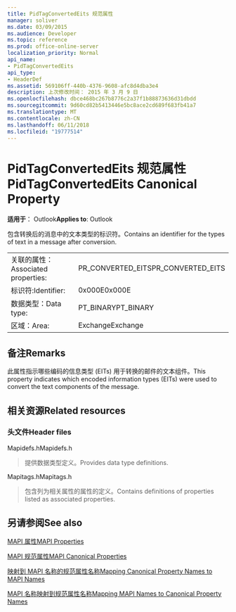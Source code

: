 ```yaml
---
title: PidTagConvertedEits 规范属性
manager: soliver
ms.date: 03/09/2015
ms.audience: Developer
ms.topic: reference
ms.prod: office-online-server
localization_priority: Normal
api_name:
- PidTagConvertedEits
api_type:
- HeaderDef
ms.assetid: 569106ff-440b-4376-9608-afc8d4dba3e4
description: 上次修改时间： 2015 年 3 月 9 日
ms.openlocfilehash: dbce468bc267b8776c2a37f1b88873636d31dbdd
ms.sourcegitcommit: 9d60cd82b5413446e5bc8ace2cd689f683fb41a7
ms.translationtype: MT
ms.contentlocale: zh-CN
ms.lasthandoff: 06/11/2018
ms.locfileid: "19777514"
---
```

# <a name="pidtagconvertedeits-canonical-property"></a><span data-ttu-id="8db99-103">PidTagConvertedEits 规范属性</span><span class="sxs-lookup"><span data-stu-id="8db99-103">PidTagConvertedEits Canonical Property</span></span>

  
  
<span data-ttu-id="8db99-104">**适用于**： Outlook</span><span class="sxs-lookup"><span data-stu-id="8db99-104">**Applies to**: Outlook</span></span> 
  
<span data-ttu-id="8db99-105">包含转换后的消息中的文本类型的标识符。</span><span class="sxs-lookup"><span data-stu-id="8db99-105">Contains an identifier for the types of text in a message after conversion.</span></span>
  
|||
|:-----|:-----|
|<span data-ttu-id="8db99-106">关联的属性：</span><span class="sxs-lookup"><span data-stu-id="8db99-106">Associated properties:</span></span>  <br/> |<span data-ttu-id="8db99-107">PR_CONVERTED_EITS</span><span class="sxs-lookup"><span data-stu-id="8db99-107">PR_CONVERTED_EITS</span></span>  <br/> |
|<span data-ttu-id="8db99-108">标识符:</span><span class="sxs-lookup"><span data-stu-id="8db99-108">Identifier:</span></span>  <br/> |<span data-ttu-id="8db99-109">0x000E</span><span class="sxs-lookup"><span data-stu-id="8db99-109">0x000E</span></span>  <br/> |
|<span data-ttu-id="8db99-110">数据类型：</span><span class="sxs-lookup"><span data-stu-id="8db99-110">Data type:</span></span>  <br/> |<span data-ttu-id="8db99-111">PT_BINARY</span><span class="sxs-lookup"><span data-stu-id="8db99-111">PT_BINARY</span></span>  <br/> |
|<span data-ttu-id="8db99-112">区域：</span><span class="sxs-lookup"><span data-stu-id="8db99-112">Area:</span></span>  <br/> |<span data-ttu-id="8db99-113">Exchange</span><span class="sxs-lookup"><span data-stu-id="8db99-113">Exchange</span></span>  <br/> |
   
## <a name="remarks"></a><span data-ttu-id="8db99-114">备注</span><span class="sxs-lookup"><span data-stu-id="8db99-114">Remarks</span></span>

<span data-ttu-id="8db99-115">此属性指示哪些编码的信息类型 (EITs) 用于转换的邮件的文本组件。</span><span class="sxs-lookup"><span data-stu-id="8db99-115">This property indicates which encoded information types (EITs) were used to convert the text components of the message.</span></span>
  
## <a name="related-resources"></a><span data-ttu-id="8db99-116">相关资源</span><span class="sxs-lookup"><span data-stu-id="8db99-116">Related resources</span></span>

### <a name="header-files"></a><span data-ttu-id="8db99-117">头文件</span><span class="sxs-lookup"><span data-stu-id="8db99-117">Header files</span></span>

<span data-ttu-id="8db99-118">Mapidefs.h</span><span class="sxs-lookup"><span data-stu-id="8db99-118">Mapidefs.h</span></span>
  
> <span data-ttu-id="8db99-119">提供数据类型定义。</span><span class="sxs-lookup"><span data-stu-id="8db99-119">Provides data type definitions.</span></span>
    
<span data-ttu-id="8db99-120">Mapitags.h</span><span class="sxs-lookup"><span data-stu-id="8db99-120">Mapitags.h</span></span>
  
> <span data-ttu-id="8db99-121">包含列为相关属性的属性的定义。</span><span class="sxs-lookup"><span data-stu-id="8db99-121">Contains definitions of properties listed as associated properties.</span></span>
    
## <a name="see-also"></a><span data-ttu-id="8db99-122">另请参阅</span><span class="sxs-lookup"><span data-stu-id="8db99-122">See also</span></span>



[<span data-ttu-id="8db99-123">MAPI 属性</span><span class="sxs-lookup"><span data-stu-id="8db99-123">MAPI Properties</span></span>](mapi-properties.md)
  
[<span data-ttu-id="8db99-124">MAPI 规范属性</span><span class="sxs-lookup"><span data-stu-id="8db99-124">MAPI Canonical Properties</span></span>](mapi-canonical-properties.md)
  
[<span data-ttu-id="8db99-125">映射到 MAPI 名称的规范属性名称</span><span class="sxs-lookup"><span data-stu-id="8db99-125">Mapping Canonical Property Names to MAPI Names</span></span>](mapping-canonical-property-names-to-mapi-names.md)
  
[<span data-ttu-id="8db99-126">MAPI 名称映射到规范属性名称</span><span class="sxs-lookup"><span data-stu-id="8db99-126">Mapping MAPI Names to Canonical Property Names</span></span>](mapping-mapi-names-to-canonical-property-names.md)


